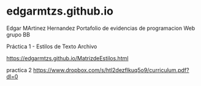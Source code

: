 # edgarmtzs.github.io
Edgar MArtinez Hernandez
Portafolio de evidencias de programacion Web grupo BB

Práctica 1 - Estilos de Texto Archivo

 https://edgarmtzs.github.io/MatrizdeEstilos.html

 practica 2
 https://www.dropbox.com/s/htl2dezflkuq5o9/curriculum.pdf?dl=0
 
 
